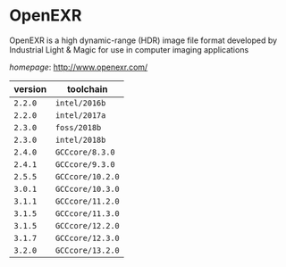 # OpenEXR

OpenEXR is a high dynamic-range (HDR) image file format developed by Industrial Light & Magic  for use in computer imaging applications

*homepage*: <http://www.openexr.com/>

version | toolchain
--------|----------
``2.2.0`` | ``intel/2016b``
``2.2.0`` | ``intel/2017a``
``2.3.0`` | ``foss/2018b``
``2.3.0`` | ``intel/2018b``
``2.4.0`` | ``GCCcore/8.3.0``
``2.4.1`` | ``GCCcore/9.3.0``
``2.5.5`` | ``GCCcore/10.2.0``
``3.0.1`` | ``GCCcore/10.3.0``
``3.1.1`` | ``GCCcore/11.2.0``
``3.1.5`` | ``GCCcore/11.3.0``
``3.1.5`` | ``GCCcore/12.2.0``
``3.1.7`` | ``GCCcore/12.3.0``
``3.2.0`` | ``GCCcore/13.2.0``
